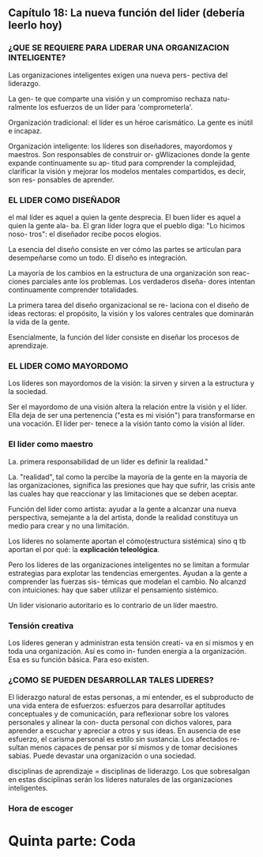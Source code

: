 
## Capítulo 18: La nueva función del lider (debería leerlo hoy)

### ¿QUE SE REQUIERE PARA LIDERAR UNA ORGANIZACION INTELIGENTE?

Las organizaciones inteligentes exigen una nueva pers-
pectiva del liderazgo.

La gen-
te que comparte una visión y un compromiso rechaza natu-
ralmente los esfuerzos de un líder para 'comprometerla'.


Organización tradicional: el líder es un héroe carismático. La gente es inútil e incapaz.

Organización inteligente: los líderes son diseñadores,
mayordomos y maestros. Son responsables de construir or-
gWlizaciones donde la gente expande continuamente su ap-
titud para comprender la complejidad, clarificar la visión y
mejorar los modelos mentales compartidos, es decir, son res-
ponsables de aprender.

### EL LIDER COMO DISEÑADOR

 el mal líder es aquel a quien la
gente desprecia. El buen líder es aquel a quien la gente ala-
ba. El gran líder logra que el pueblo diga: "Lo hicimos noso-
tros": el diseñador recibe pocos elogios.

La esencia del diseño consiste en ver cómo las partes
se articulan para desempeñarse como un todo. El diseño es integración. 

La mayoría de
los cambios en la estructura de una organización son reac-
ciones parciales ante los problemas. Los verdaderos diseña-
dores intentan continuamente comprender totalidades.

La primera tarea del diseño organizacional se re-
laciona con el diseño de ideas rectoras: el propósito, la visión
y los valores centrales que dominarán la vida de la gente.


Esencialmente, la función del líder consiste en diseñar los procesos de aprendizaje.

### EL LIDER COMO MAYORDOMO
Los líderes son mayordomos de la visión: la sirven y sirven a la estructura y la sociedad.

Ser el mayordomo de una visión altera la relación entre
la visión y el líder. Ella deja de ser una pertenencia ("esta es
mi visión") para transformarse en una vocación. El líder per-
tenece a la visión tanto como la visión al líder.


### El lider como maestro

La. primera responsabilidad de un líder es definir la realidad."

La. "realidad", tal como la percibe la mayoría de la gente
en la mayoría de las organizaciones, significa las presiones
que hay que sufrir, las crisis ante las cuales hay que reaccionar y las limitaciones que se deben aceptar.

Función del lider como artista: ayudar a la gente a alcanzar una
nueva perspectiva, semejante a la del artista, donde la realidad constituya un medio para crear y no una limitación.


Los líderes no solamente aportan el cómo(estructura sistémica) sino q tb aportan el por qué: la **explicación teleológica**.


Pero los líderes de las organizaciones inteligentes no se
limitan a formular estrategias para explotar las tendencias
emergentes. Ayudan a la gente a comprender las fuerzas sis-
témicas que modelan el cambio. No alcanzd con intuiciones: hay que saber utilizar el pensamiento sistémico.

Un lider visionario autoritario es lo contrario de un líder maestro.

### Tensión creativa
Los líderes generan y administran esta tensión creati-
va en sí mismos y en toda una organización. Así es como in-
funden energía a la organización. Esa es su función básica.
Para eso existen.

### ¿COMO SE PUEDEN DESARROLLAR TALES LIDERES?

El liderazgo natural de estas personas, a mi entender,
es el subproducto de una vida entera de esfuerzos: esfuerzos
para desarrollar aptitudes conceptuales y de comunicación,
para reflexionar sobre los valores personales y alinear la con-
ducta personal con dichos valores, para aprender a escuchar
y apreciar a otros y sus ideas. En ausencia de ese esfuerzo,
el carisma personal es estilo sin sustancia. Los afectados re-
sultan menos capaces de pensar por sí mismos y de tomar
decisiones sabias. Puede devastar una organización o una
sociedad.

disciplinas de aprendizaje = disciplinas de liderazgo. Los que sobresalgan en estas disciplinas serán los líderes naturales de las organizaciones inteligentes.

### Hora de escoger

<meh>

# Quinta parte: Coda